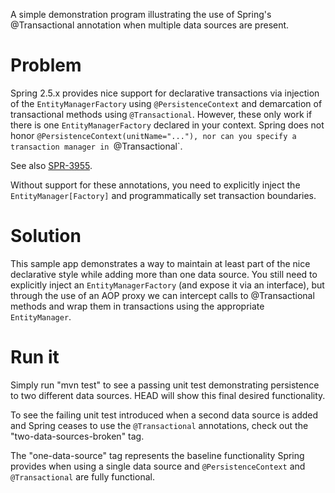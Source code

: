 A simple demonstration program illustrating the use of Spring's @Transactional
annotation when multiple data sources are present.

# Problem #
Spring 2.5.x provides nice support for declarative transactions via injection
of the `EntityManagerFactory` using `@PersistenceContext` and demarcation of
transactional methods using `@Transactional`. However, these only work if there
is one `EntityManagerFactory` declared in your context. Spring does not honor
`@PersistenceContext(unitName="..."), nor can you specify a transaction manager
 in `@Transactional`.

See also [SPR-3955](https://jira.springframework.org/browse/SPR-3955).

Without support for these annotations, you need to explicitly inject the
`EntityManager[Factory]` and programmatically set transaction boundaries.

# Solution #

This sample app demonstrates a way to maintain at least part of the nice
declarative style while adding more than one data source. You still need to
explicitly inject an `EntityManagerFactory` (and expose it via an interface),
but through the use of an AOP proxy we can intercept calls to @Transactional
methods and wrap them in transactions using the appropriate `EntityManager`.

# Run it #

Simply run "mvn test" to see a passing unit test demonstrating persistence to
two different data sources. HEAD will show this final desired functionality.

To see the failing unit test introduced when a second data source is added and
Spring ceases to use the `@Transactional` annotations, check out the
"two-data-sources-broken" tag.

The "one-data-source" tag represents the baseline functionality Spring provides
when using a single data source and `@PersistenceContext` and `@Transactional`
are fully functional.
